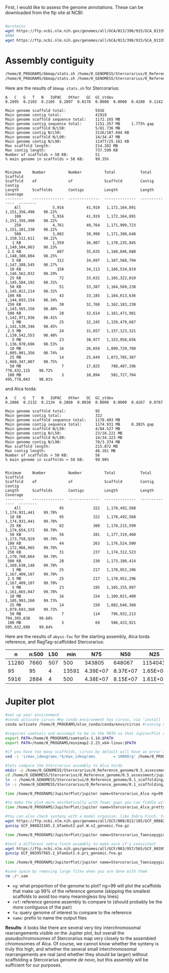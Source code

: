 


First, I would like to assess the genome annotations. These can  be downloaded from the ftp site at NCBI:

```bash

#proteins
wget https://ftp.ncbi.nlm.nih.gov/genomes/all/GCA/013/396/915/GCA_013396915.1_ASM1339691v1/GCA_013396915.1_ASM1339691v1_translated_cds.faa.gz
#RNA
wget https://ftp.ncbi.nlm.nih.gov/genomes/all/GCA/013/396/915/GCA_013396915.1_ASM1339691v1/GCA_013396915.1_ASM1339691v1_cds_from_genomic.fna.gz
```

# Assembly contiguity


```bash
/home/0_PROGRAMS/bbmap/stats.sh /home/0_GENOMES5/Stercorarius/0_Reference_genome/0_reference/Stercorarius_parasiticus.ref.fa -Xmx20g 
/home/0_PROGRAMS/bbmap/stats.sh /home/0_GENOMES5/Stercorarius/0_Reference_genome/0.1_scaffolding/GCA_008658365.1/data/GCA_008658365.1/GCA_008658365.1_bAlcTor1_genomic.fna -Xmx20g 

```
Here are the results of `bbmap stats.sh` for Stercorarius:
```
A	C	G	T	N	IUPAC	Other	GC	GC_stdev
0.2895	0.2103	0.2105	0.2897	0.0178	0.0000	0.0000	0.4208	0.1142

Main genome scaffold total:         	5916
Main genome contig total:           	41919
Main genome scaffold sequence total:	1172.165 MB
Main genome contig sequence total:  	1151.357 MB  	1.775% gap
Main genome scaffold N/L50:         	5/81.736 MB
Main genome contig N/L50:           	3126/107.044 KB
Main genome scaffold N/L90:         	14/34.47 MB
Main genome contig N/L90:           	11477/25.161 KB
Max scaffold length:                	214.282 MB
Max contig length:                  	737.599 KB
Number of scaffolds > 50 KB:        	51
% main genome in scaffolds > 50 KB: 	99.35%


Minimum 	Number        	Number        	Total         	Total         	Scaffold
Scaffold	of            	of            	Scaffold      	Contig        	Contig  
Length  	Scaffolds     	Contigs       	Length        	Length        	Coverage
--------	--------------	--------------	--------------	--------------	--------
    All 	         5,916	        41,919	 1,172,164,891	 1,151,356,498	  98.22%
    100 	         5,916	        41,919	 1,172,164,891	 1,151,356,498	  98.22%
    250 	         4,761	        40,764	 1,171,909,723	 1,151,101,330	  98.22%
    500 	         3,082	        38,998	 1,171,308,648	 1,150,512,611	  98.22%
   1 KB 	         1,559	        36,987	 1,170,235,845	 1,149,504,063	  98.23%
 2.5 KB 	           687	        35,635	 1,168,846,680	 1,148,380,804	  98.25%
   5 KB 	           312	        34,697	 1,167,568,794	 1,147,388,545	  98.27%
  10 KB 	           158	        34,113	 1,166,534,819	 1,146,562,032	  98.29%
  25 KB 	            72	        33,632	 1,165,322,010	 1,145,584,192	  98.31%
  50 KB 	            51	        33,387	 1,164,569,238	 1,145,012,214	  98.32%
 100 KB 	            43	        33,185	 1,164,013,636	 1,144,693,154	  98.34%
 250 KB 	            30	        32,768	 1,162,183,230	 1,143,565,156	  98.40%
 500 KB 	            28	        32,614	 1,161,471,981	 1,142,971,936	  98.41%
   1 MB 	            25	        32,245	 1,159,479,667	 1,141,530,346	  98.45%
 2.5 MB 	            24	        31,657	 1,157,123,321	 1,139,542,553	  98.48%
   5 MB 	            23	        30,977	 1,153,958,656	 1,136,970,696	  98.53%
  10 MB 	            16	        26,659	 1,099,729,789	 1,085,901,356	  98.74%
  25 MB 	            14	        25,649	 1,073,785,387	 1,060,347,807	  98.75%
  50 MB 	             7	        17,825	   788,487,196	   778,432,115	  98.72%
 100 MB 	             3	        10,894	   501,727,704	   495,778,043	  98.81%

```
and Alca torda:
```
A	C	G	T	N	IUPAC	Other	GC	GC_stdev
0.2866	0.2132	0.2134	0.2868	0.0030	0.0000	0.0000	0.4267	0.0787

Main genome scaffold total:         	95
Main genome contig total:           	322
Main genome scaffold sequence total:	1178.493 MB
Main genome contig sequence total:  	1174.931 MB  	0.302% gap
Main genome scaffold N/L50:         	4/84.527 MB
Main genome contig N/L50:           	23/18.221 MB
Main genome scaffold N/L90:         	14/34.323 MB
Main genome contig N/L90:           	78/3.374 MB
Max scaffold length:                	215.872 MB
Max contig length:                  	48.161 MB
Number of scaffolds > 50 KB:        	56
% main genome in scaffolds > 50 KB: 	99.90%


Minimum 	Number        	Number        	Total         	Total         	Scaffold
Scaffold	of            	of            	Scaffold      	Contig        	Contig  
Length  	Scaffolds     	Contigs       	Length        	Length        	Coverage
--------	--------------	--------------	--------------	--------------	--------
    All 	            95	           322	 1,178,492,568	 1,174,931,441	  99.70%
  10 KB 	            95	           322	 1,178,492,568	 1,174,931,441	  99.70%
  25 KB 	            82	           308	 1,178,215,599	 1,174,654,572	  99.70%
  50 KB 	            56	           281	 1,177,319,460	 1,173,758,929	  99.70%
 100 KB 	            44	           263	 1,176,524,500	 1,172,966,965	  99.70%
 250 KB 	            31	           237	 1,174,312,523	 1,170,760,664	  99.70%
 500 KB 	            28	           230	 1,173,180,414	 1,169,630,148	  99.70%
   1 MB 	            25	           217	 1,170,952,296	 1,167,409,107	  99.70%
 2.5 MB 	            25	           217	 1,170,952,296	 1,167,409,107	  99.70%
   5 MB 	            23	           195	 1,165,155,097	 1,161,665,047	  99.70%
  10 MB 	            16	           154	 1,109,021,400	 1,105,993,260	  99.73%
  25 MB 	            14	           150	 1,082,648,368	 1,079,693,360	  99.73%
  50 MB 	             7	           114	   796,932,213	   794,395,638	  99.68%
 100 MB 	             3	            69	   506,433,921	   505,632,688	  99.84%

```

Here are the results of `abyss-fac` for the starting assembly, Alca torda reference, and RagTag-scaffolded Stercorarius:

| n     | n:500 | L50 | min   | N75      | N50      | N25      | E-size   | max      | sum      | name                                                                                                        |
|-------|-------|-----|-------|----------|----------|----------|----------|----------|----------|-------------------------------------------------------------------------------------------------------------|
| 11280 | 7660  | 507 | 500   | 343805   | 648067   | 1154041  | 852404   | 4190736  | 1.15E+09 | GCA_013396915.1_ASM1339691v1_genomic.fna                                                                    |
| 95    | 95    | 4   | 13591 | 4.39E+07 | 8.37E+07 | 1.65E+08 | 1.05E+08 | 2.16E+08 | 1.18E+09 | GCA_008658365.1_bAlcTor1_genomic.fna                                                                        |
| 5916  | 2884  | 4   | 500   | 4.38E+07 | 8.15E+07 | 1.61E+08 | 1.03E+08 | 2.12E+08 | 1.15E+09 | GCA_013396915.1_ASM1339691v1_genomic.fna_ragtag1_GCA_008658365.1_bAlcTor1_genomic.fna/ragtag.scaffold.fasta |


# Jupiter plot
```bash
#set up your environment
#conda activate circos #my conda environment has circos, via 'install -y -c bioconda circos'
conda activate /home/0_PROGRAMS/else_conda/conda/envs/circos #running on Troglodytes node in a temp folder

#requires samtools and minimap2 to be in the PATH so that JupiterPlot can use them
export PATH=/home/0_PROGRAMS/samtools-1.14:$PATH
export PATH=/home/0_PROGRAMS/minimap2-2.23_x64-linux:$PATH

#if you have too many scaffolds, circos by default will have an error and not want to plot them. You must change this parameter in the housekeeping.conf that belongs to circos (it ended up in my conda env in the etc folder) like this to exceed how many scaffolds you have:
sed -i 's/max_ideograms.*$/max_ideograms        = 10000/g' /home/0_PROGRAMS/else_conda/conda/envs/circos/etc/housekeeping.conf

#lets compare the Stercrarius assembly to Alca torda
mkdir -p /home/0_GENOMES5/Stercorarius/0_Reference_genome/0.5_assessment/jupiter
cd /home/0_GENOMES5/Stercorarius/0_Reference_genome/0.5_assessment/jupiter
ln -s /home/0_GENOMES5/Stercorarius/0_Reference_genome/0.1_scaffolding/GCA_008658365.1/data/GCA_008658365.1/GCA_008658365.1_bAlcTor1_genomic.fna .
ln -s /home/0_GENOMES5/Stercorarius/0_Reference_genome/0.1_scaffolding/ragtag/GCA_013396915.1_ASM1339691v1_genomic.fna_ragtag1_GCA_008658365.1_bAlcTor1_genomic.fna/ragtag.scaffold.fasta .

time /home/0_PROGRAMS/JupiterPlot/jupiter name=Stercorarius_Alca ng=99 ref=./GCA_008658365.1_bAlcTor1_genomic.fna fa=./ragtag.scaffold.fasta

#to make the plot more aesthetically with fewer gaps you can fiddle with the maxGap parameter
time /home/0_PROGRAMS/JupiterPlot/jupiter name=Stercorarius_Alca_pretty ng=99 ref=./GCA_008658365.1_bAlcTor1_genomic.fna fa=./ragtag.scaffold.fasta maxGap=500000 t=8 &

#You can also check synteny with a model organism, like Zebra Finch, to better know which chromosomes are which
wget https://ftp.ncbi.nlm.nih.gov/genomes/all/GCF/008/822/105/GCF_008822105.2_bTaeGut2.pat.W.v2/GCF_008822105.2_bTaeGut2.pat.W.v2_genomic.fna.gz
gunzip GCF_008822105.2_bTaeGut2.pat.W.v2_genomic.fna.gz

time /home/0_PROGRAMS/JupiterPlot/jupiter name=Stercorarius_Taeniopygia ng=99 ref=GCF_008822105.2_bTaeGut2.pat.W.v2_genomic.fna fa=ragtag.scaffold.fasta m=400000 minBundleSize=10000 maxGap=200000 t=24

#test a different zebra finch assembly to make sure it's consistent
wget https://ftp.ncbi.nlm.nih.gov/genomes/all/GCF/003/957/565/GCF_003957565.2_bTaeGut1.4.pri/GCF_003957565.2_bTaeGut1.4.pri_genomic.fna.gz
gunzip GCF_003957565.2_bTaeGut1.4.pri_genomic.fna.gz

time /home/0_PROGRAMS/JupiterPlot/jupiter name=Stercorarius_Taeniopygia2 ng=99 ref=GCF_003957565.2_bTaeGut1.4.pri_genomic.fna fa=ragtag.scaffold.fasta m=400000 minBundleSize=10000 maxGap=200000 t=8 #10m51.120s (32m59.726s)

#save space by removing large files when you are done with them
rm ./*.sam
```
* `ng`: what proportion of the genome to plot? ng=99 will plot the scaffolds that make up 99% of the reference genome (skipping the smallest scaffolds to avoid too many meaningless tiny lines)
* `ref`: reference genome assembly to compare to (should probably be the more contiguous of the pair)
* `fa`: query genome of interest to compare to the reference
* `name`: prefix to name the output files

**Results**: it looks like there are several very tiny interchromosomal rearrangements visible on the Jupiter plot, but overall the pseudochromosomes of Stercorarius map very closely to the assembled chromosomes of Alca. Of course, we cannot know whether the synteny is truly this high, and whether the several small interchromosomal rearrangements are real (and whether they should be larger) without scaffolding a Stercorarius genome *de novo*, but this assembly will be sufficient for our purposes.
